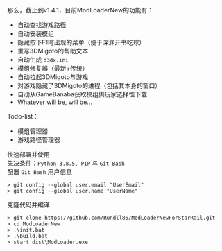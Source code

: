 那么，截止到v1.4.1，目前ModLoaderNew的功能有：  
- 自动查找游戏路径  
- 自动安装模组  
- 隐藏按下F1时出现的菜单（便于深渊开书吃球）  
- 重写3DMigoto的帮助文本  
- 自动生成 `d3dx.ini`  
- 模组修复器（最新+传统）  
- 自动拉起3DMigoto与游戏  
- 对游戏隐藏了3DMigoto的进程（包括其本身的窗口）
- 自动从GameBanaba获取模组供玩家选择性下载
- Whatever will be, will be...

Todo-list：  
- 模组管理器
- 游戏路径管理器

快速部署并使用  
先决条件：`Python 3.8.5`、`PIP` 与 `Git Bash`  
配置 `Git Bash` 用户信息
```plain
> git config --global user.email "UserEmail"
> git config --global user.name "UserName"
```
克隆代码并编译
```plain
> git clone https://github.com/Rundll86/ModLoaderNewForStarRail.git
> cd ModLoaderNew
> .\init.bat
> .\build.bat
> start dist\ModLoader.exe
```